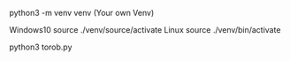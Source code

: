 python3 -m venv venv (Your own Venv)

Windows10
source ./venv/source/activate
Linux
source ./venv/bin/activate

python3 torob.py

